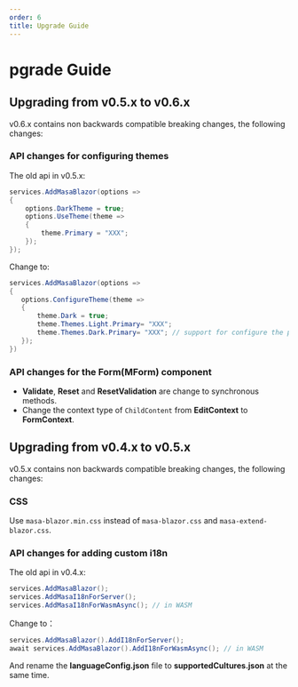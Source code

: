 ```yaml
---
order: 6
title: Upgrade Guide
---
```


# pgrade Guide

## Upgrading from v0.5.x to v0.6.x

v0.6.x contains non backwards compatible breaking changes, the following changes:

### API changes for configuring themes

The old api in v0.5.x:

```csharp
services.AddMasaBlazor(options =>
{
    options.DarkTheme = true;
    options.UseTheme(theme =>
    {
        theme.Primary = "XXX";
    });
});
```

Change to:

```csharp
services.AddMasaBlazor(options =>
{
   options.ConfigureTheme(theme =>
   {
       theme.Dark = true;
       theme.Themes.Light.Primary= "XXX";
       theme.Themes.Dark.Primary= "XXX"; // support for configure the preset of Dark theme
   });
})
```

### API changes for the Form(MForm) component

- **Validate**, **Reset** and **ResetValidation** are change to synchronous methods.
- Change the context type of `ChildContent` from **EditContext** to **FormContext**.

## Upgrading from v0.4.x to v0.5.x

v0.5.x contains non backwards compatible breaking changes, the following changes:

### CSS

Use `masa-blazor.min.css` instead of `masa-blazor.css` and `masa-extend-blazor.css`.

### API changes for adding custom i18n

The old api in v0.4.x:

```csharp
services.AddMasaBlazor();
services.AddMasaI18nForServer();
services.AddMasaI18nForWasmAsync(); // in WASM
```

Change to：

```csharp
services.AddMasaBlazor().AddI18nForServer();
await services.AddMasaBlazor().AddI18nForWasmAsync(); // in WASM
```

And rename the **languageConfig.json** file to **supportedCultures.json** at the same time.
